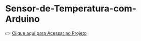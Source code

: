 # Sensor-de-Temperatura-com-Arduino
👉 [Clique aqui para Acessar ao Projeto](https://www.tinkercad.com/things/kEBLxXMIN9W-sensor-de-temperatura-?sharecode=fss1F5iv5n6eW6SEjEoomy-KU94EC8Q416wDgFDIXyk) 
